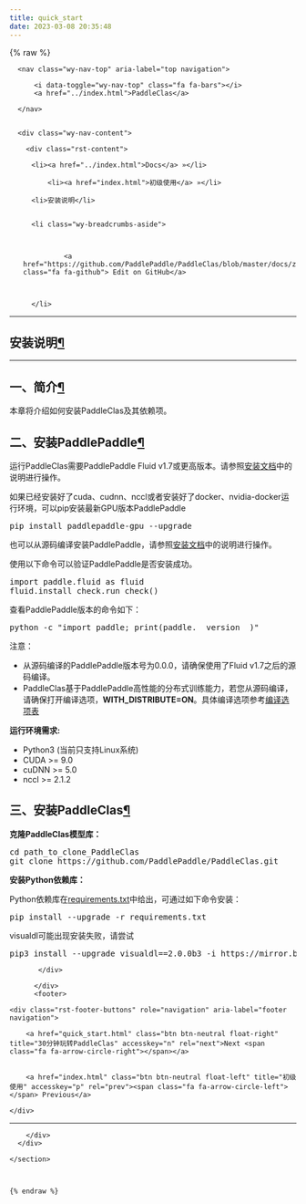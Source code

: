```yaml
---
title: quick_start
date: 2023-03-08 20:35:48
---
```


{% raw %}


  <section data-toggle="wy-nav-shift" class="wy-nav-content-wrap">

      
      <nav class="wy-nav-top" aria-label="top navigation">
        
          <i data-toggle="wy-nav-top" class="fa fa-bars"></i>
          <a href="../index.html">PaddleClas</a>
        
      </nav>


      <div class="wy-nav-content">
        
        <div class="rst-content">
        
          















<div role="navigation" aria-label="breadcrumbs navigation">

  <ul class="wy-breadcrumbs">
    
      <li><a href="../index.html">Docs</a> »</li>
        
          <li><a href="index.html">初级使用</a> »</li>
        
      <li>安装说明</li>
    
    
      <li class="wy-breadcrumbs-aside">
        
            
            
              <a href="https://github.com/PaddlePaddle/PaddleClas/blob/master/docs/zh_CN/tutorials/install.md" class="fa fa-github"> Edit on GitHub</a>
            
          
        
      </li>
    
  </ul>

  
  <hr>
</div>
          <div role="main" class="document" itemscope="itemscope" itemtype="http://schema.org/Article">
           <div itemprop="articleBody">
            
  <div class="section" id="id1">
<h1>安装说明<a class="headerlink" href="#id1" title="永久链接至标题">¶</a></h1>
<hr class="docutils">
<div class="section" id="id2">
<h2>一、简介<a class="headerlink" href="#id2" title="永久链接至标题">¶</a></h2>
<p>本章将介绍如何安装PaddleClas及其依赖项。</p>
</div>
<div class="section" id="paddlepaddle">
<h2>二、安装PaddlePaddle<a class="headerlink" href="#paddlepaddle" title="永久链接至标题">¶</a></h2>
<p>运行PaddleClas需要PaddlePaddle Fluid v1.7或更高版本。请参照<a class="reference external" href="http://www.paddlepaddle.org.cn/install/quick">安装文档</a>中的说明进行操作。</p>
<p>如果已经安装好了cuda、cudnn、nccl或者安装好了docker、nvidia-docker运行环境，可以pip安装最新GPU版本PaddlePaddle</p>
<div class="highlight-bash notranslate"><div class="highlight"><pre><span></span>pip install paddlepaddle-gpu --upgrade
</pre></div>
</div>
<p>也可以从源码编译安装PaddlePaddle，请参照<a class="reference external" href="http://www.paddlepaddle.org.cn/install/quick">安装文档</a>中的说明进行操作。</p>
<p>使用以下命令可以验证PaddlePaddle是否安装成功。</p>
<div class="highlight-python notranslate"><div class="highlight"><pre><span></span><span class="kn">import</span> <span class="nn">paddle.fluid</span> <span class="kn">as</span> <span class="nn">fluid</span>
<span class="n">fluid</span><span class="o">.</span><span class="n">install_check</span><span class="o">.</span><span class="n">run_check</span><span class="p">()</span>
</pre></div>
</div>
<p>查看PaddlePaddle版本的命令如下：</p>
<div class="highlight-bash notranslate"><div class="highlight"><pre><span></span>python -c <span class="s2">"import paddle; print(paddle.__version__)"</span>
</pre></div>
</div>
<p>注意：</p>
<ul class="simple">
<li>从源码编译的PaddlePaddle版本号为0.0.0，请确保使用了Fluid v1.7之后的源码编译。</li>
<li>PaddleClas基于PaddlePaddle高性能的分布式训练能力，若您从源码编译，请确保打开编译选项，<strong>WITH_DISTRIBUTE=ON</strong>。具体编译选项参考<a class="reference external" href="https://www.paddlepaddle.org.cn/documentation/docs/zh/develop/install/Tables.html#id3">编译选项表</a></li>
</ul>
<p><strong>运行环境需求:</strong></p>
<ul class="simple">
<li>Python3 (当前只支持Linux系统)</li>
<li>CUDA &gt;= 9.0</li>
<li>cuDNN &gt;= 5.0</li>
<li>nccl &gt;= 2.1.2</li>
</ul>
</div>
<div class="section" id="paddleclas">
<h2>三、安装PaddleClas<a class="headerlink" href="#paddleclas" title="永久链接至标题">¶</a></h2>
<p><strong>克隆PaddleClas模型库：</strong></p>
<div class="highlight-default notranslate"><div class="highlight"><pre><span></span><span class="n">cd</span> <span class="n">path_to_clone_PaddleClas</span>
<span class="n">git</span> <span class="n">clone</span> <span class="n">https</span><span class="p">:</span><span class="o">//</span><span class="n">github</span><span class="o">.</span><span class="n">com</span><span class="o">/</span><span class="n">PaddlePaddle</span><span class="o">/</span><span class="n">PaddleClas</span><span class="o">.</span><span class="n">git</span>
</pre></div>
</div>
<p><strong>安装Python依赖库：</strong></p>
<p>Python依赖库在<a class="reference external" href="https://github.com/PaddlePaddle/PaddleClas/blob/master/requirements.txt">requirements.txt</a>中给出，可通过如下命令安装：</p>
<div class="highlight-default notranslate"><div class="highlight"><pre><span></span><span class="n">pip</span> <span class="n">install</span> <span class="o">--</span><span class="n">upgrade</span> <span class="o">-</span><span class="n">r</span> <span class="n">requirements</span><span class="o">.</span><span class="n">txt</span>
</pre></div>
</div>
<p>visualdl可能出现安装失败，请尝试</p>
<div class="highlight-default notranslate"><div class="highlight"><pre><span></span><span class="n">pip3</span> <span class="n">install</span> <span class="o">--</span><span class="n">upgrade</span> <span class="n">visualdl</span><span class="o">==</span><span class="mf">2.0</span><span class="o">.</span><span class="mi">0</span><span class="n">b3</span> <span class="o">-</span><span class="n">i</span> <span class="n">https</span><span class="p">:</span><span class="o">//</span><span class="n">mirror</span><span class="o">.</span><span class="n">baidu</span><span class="o">.</span><span class="n">com</span><span class="o">/</span><span class="n">pypi</span><span class="o">/</span><span class="n">simple</span>
</pre></div>
</div>
</div>
</div>


           </div>
           
          </div>
          <footer>
  
    <div class="rst-footer-buttons" role="navigation" aria-label="footer navigation">
      
        <a href="quick_start.html" class="btn btn-neutral float-right" title="30分钟玩转PaddleClas" accesskey="n" rel="next">Next <span class="fa fa-arrow-circle-right"></span></a>
      
      
        <a href="index.html" class="btn btn-neutral float-left" title="初级使用" accesskey="p" rel="prev"><span class="fa fa-arrow-circle-left"></span> Previous</a>
      
    </div>
  

  <hr><div><div id="rtd-sidebar" data-ea-publisher="readthedocs" data-ea-type="readthedocs-sidebar" data-ea-manual="true" class="ethical-rtd" data-ea-keywords="only words|paddleclas|readthedocs-project-593273|readthedocs-project-paddleclas" data-ea-campaign-types="community|house|paid"></div></div>

 
</footer>

        </div>
      </div>

    </section>
    
	
	
	{% endraw %}
